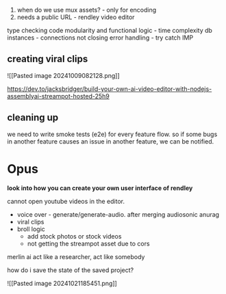 
1. when do we use mux assets? - only for encoding
2. needs a public URL - rendley video editor

type checking
code modularity and functional
logic - time complexity
db instances - connections not closing
error handling - try catch IMP


## creating viral clips

![[Pasted image 20241009082128.png]]

https://dev.to/jacksbridger/build-your-own-ai-video-editor-with-nodejs-assemblyai-streampot-hosted-25h9

## cleaning up

we need to write smoke tests (e2e) for every feature flow. so if some bugs in another feature causes an issue in another feature, we can be notified.

# Opus 

**look into how you can create your own user interface of rendley**

cannot open youtube videos in the editor.

- voice over - generate/generate-audio. after merging audiosonic anurag
- viral clips
- broll logic
	- add stock photos or stock videos
	- not getting the streampot asset due to cors


merlin ai act like a researcher, act like somebody


how do i save the state of the saved project?

![[Pasted image 20241021185451.png]]
